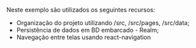 Neste exemplo são utilizados os seguintes recursos:

* Organização do projeto utilizando /src, /src/pages, /src/data;
* Persistência de dados em BD embarcado - Realm;
* Navegação entre telas usando react-navigation
